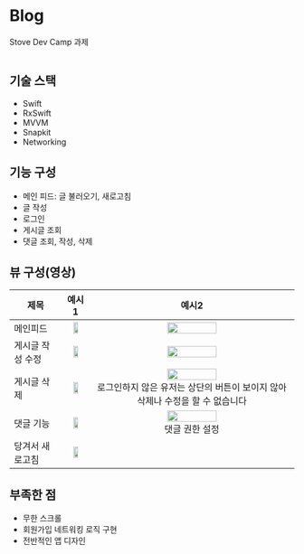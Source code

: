 # Blog
Stove Dev Camp 과제

```

```

## 기술 스택

- Swift
- RxSwift
- MVVM
- Snapkit
- Networking

## 기능 구성
- 메인 피드: 글 불러오기, 새로고침
- 글 작성
- 로그인
- 게시글 조회
- 댓글 조회, 작성, 삭제


## 뷰 구성(영상)

|제목|예시1|예시2|
|-----|:---:|:---:|
|메인피드|<img src="https://user-images.githubusercontent.com/41236155/140433105-c36d8fa1-302f-4815-907a-57ada67a7c35.gif" width="50%"/>|<img src="https://user-images.githubusercontent.com/41236155/140433268-e4f9c63d-aed2-49de-992c-3944b4ec45a4.gif" width="50%"/>|
|게시글 작성 수정|<img src="https://user-images.githubusercontent.com/41236155/140433797-37f676a4-d6fd-44ba-ae4a-cd011db5681c.gif" width="50%"/>|<img src="https://user-images.githubusercontent.com/41236155/140433914-e49bdd0a-682c-43ef-bfd1-90680e921269.gif" width="50%"/>|
|게시글 삭제|<img src="https://user-images.githubusercontent.com/41236155/140434191-ad0cef5a-21d6-47b4-962a-6e28582ef27c.gif" width="50%"/>| <img src="https://user-images.githubusercontent.com/41236155/140434417-11a3101c-50d1-4443-a510-4c06e1ffeff5.gif" width="50%"/><br/>로그인하지 않은 유저는 상단의 버튼이 보이지 않아 삭제나 수정을 할 수 없습니다|
|댓글 기능|<img src="https://user-images.githubusercontent.com/41236155/140434666-b23b1c35-b277-4af0-acf0-6daebdebd721.gif" width="50%"/>|<img src="https://user-images.githubusercontent.com/41236155/140434802-32691e49-3315-42eb-96bf-6c1896f3157c.gif" width="50%"/><br/>댓글 권한 설정|
|당겨서 새로고침|<img src="https://user-images.githubusercontent.com/41236155/140435038-d2e858ea-7505-4364-a92c-ba5af56ad94d.gif" width="50%"/>||

## 부족한 점
- 무한 스크롤
- 회원가입 네트워킹 로직 구현
- 전반적인 앱 디자인
